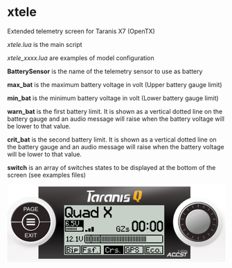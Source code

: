# xtele
Extended telemetry screen for Taranis X7 (OpenTX)

*xtele.lua* is the main script

*xtele_xxxx.lua* are examples of model configuration

**BatterySensor** is the name of the telemetry sensor to use as battery

**max_bat** is the maximum battery voltage in volt (Upper battery gauge limit)

**min_bat** is the minimum battery voltage in volt (Lower battery gauge limit)


**warn_bat** is the first battery limit. It is shown as a vertical dotted line on the battery gauge and an audio message will raise when the battery voltage will be lower to that value.

**crit_bat** is the second battery limit. It is shown as a vertical dotted line on the battery gauge and an audio message will raise when the battery voltage will be lower to that value.


**switch** is an array of switches states to be displayed at the bottom of the screen (see examples files)

![Example](https://github.com/capitaineflam25/xtele/blob/master/img/xtele_example_01.png)
